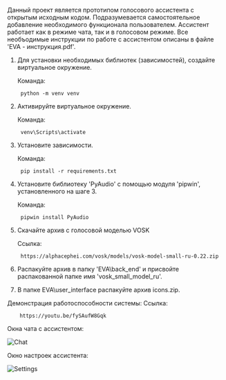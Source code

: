 Данный проект является прототипом голосового ассистента с открытым исходным кодом. Подразумевается самостоятельное добавление необходимого функционала пользователем. Ассистент работает как в режиме чата, так и в голосовом режиме.
Все необъодимые инструкции по работе с ассистентом описаны в файле 'EVA - инструкция.pdf'. 


1) Для установки необходимых библиотек (зависимостей), создайте виртуальное окружение.
    
    Команда:
        
        python -m venv venv
2) Активируйте виртуальное окружение.
    
    Команда:
    
        venv\Scripts\activate
3) Установите зависимости.
    
    Команда:
        
        pip install -r requirements.txt
4) Установите библиотеку 'PyAudio' с помощью модуля 'pipwin', установленного на шаге 3.
    
    Команда:
        
        pipwin install PyAudio
5) Скачайте архив с голосовой моделью VOSK
    
    Ссылка: 
        
        https://alphacephei.com/vosk/models/vosk-model-small-ru-0.22.zip
6) Распакуйте архив в папку 'EVA\back_end' и присвойте распакованной папке имя 'vosk_small_model_ru'.
7) В папке EVA\user_interface распакуйте архив icons.zip.



Демонстрация работоспособности системы: 
    Ссылка: 
        
        https://youtu.be/fySAufW8Gqk



Окна чата с ассистентом:

![Chat](https://user-images.githubusercontent.com/78261302/176164380-f3a2d487-c74c-4ef4-bfc3-d7015e50c522.png)

Окно настроек ассистента:

![Settings](https://user-images.githubusercontent.com/78261302/176164386-ec65c9df-4b6f-4dd6-befc-89456d153715.png)

